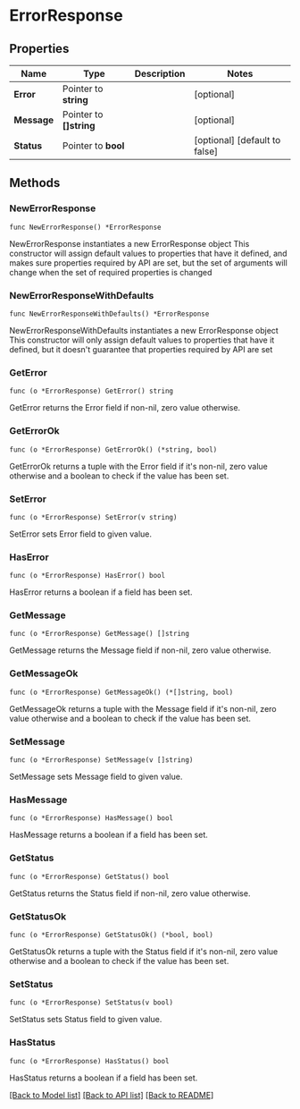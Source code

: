 # ErrorResponse

## Properties

Name | Type | Description | Notes
------------ | ------------- | ------------- | -------------
**Error** | Pointer to **string** |  | [optional] 
**Message** | Pointer to **[]string** |  | [optional] 
**Status** | Pointer to **bool** |  | [optional] [default to false]

## Methods

### NewErrorResponse

`func NewErrorResponse() *ErrorResponse`

NewErrorResponse instantiates a new ErrorResponse object
This constructor will assign default values to properties that have it defined,
and makes sure properties required by API are set, but the set of arguments
will change when the set of required properties is changed

### NewErrorResponseWithDefaults

`func NewErrorResponseWithDefaults() *ErrorResponse`

NewErrorResponseWithDefaults instantiates a new ErrorResponse object
This constructor will only assign default values to properties that have it defined,
but it doesn't guarantee that properties required by API are set

### GetError

`func (o *ErrorResponse) GetError() string`

GetError returns the Error field if non-nil, zero value otherwise.

### GetErrorOk

`func (o *ErrorResponse) GetErrorOk() (*string, bool)`

GetErrorOk returns a tuple with the Error field if it's non-nil, zero value otherwise
and a boolean to check if the value has been set.

### SetError

`func (o *ErrorResponse) SetError(v string)`

SetError sets Error field to given value.

### HasError

`func (o *ErrorResponse) HasError() bool`

HasError returns a boolean if a field has been set.

### GetMessage

`func (o *ErrorResponse) GetMessage() []string`

GetMessage returns the Message field if non-nil, zero value otherwise.

### GetMessageOk

`func (o *ErrorResponse) GetMessageOk() (*[]string, bool)`

GetMessageOk returns a tuple with the Message field if it's non-nil, zero value otherwise
and a boolean to check if the value has been set.

### SetMessage

`func (o *ErrorResponse) SetMessage(v []string)`

SetMessage sets Message field to given value.

### HasMessage

`func (o *ErrorResponse) HasMessage() bool`

HasMessage returns a boolean if a field has been set.

### GetStatus

`func (o *ErrorResponse) GetStatus() bool`

GetStatus returns the Status field if non-nil, zero value otherwise.

### GetStatusOk

`func (o *ErrorResponse) GetStatusOk() (*bool, bool)`

GetStatusOk returns a tuple with the Status field if it's non-nil, zero value otherwise
and a boolean to check if the value has been set.

### SetStatus

`func (o *ErrorResponse) SetStatus(v bool)`

SetStatus sets Status field to given value.

### HasStatus

`func (o *ErrorResponse) HasStatus() bool`

HasStatus returns a boolean if a field has been set.


[[Back to Model list]](../README.md#documentation-for-models) [[Back to API list]](../README.md#documentation-for-api-endpoints) [[Back to README]](../README.md)


